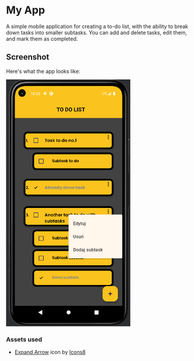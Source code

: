 # My App

A simple mobile application for creating a to-do list, with the ability to break down tasks into smaller subtasks. You can add and delete tasks, edit them, and mark them as completed.

## Screenshot

Here's what the app looks like:

![App Screenshot](app/assets/ToDoList_application.png)

### Assets used

- [Expand Arrow](https://icons8.com/icon/4GrGB5l93HFc/expand-arrow) icon by [Icons8](https://icons8.com)
